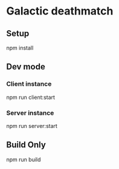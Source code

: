 # Galactic deathmatch

## Setup

npm install

## Dev mode

### Client instance

npm run client:start

### Server instance

npm run server:start

## Build Only

npm run build
